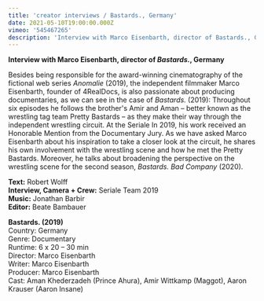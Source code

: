 ```yaml
---
title: 'creator interviews / Bastards., Germany'
date: 2021-05-10T19:00:00.000Z
vimeo: '545467265'
description: 'Interview with Marco Eisenbarth, director of Bastards., Germany'
---
```

**Interview with Marco Eisenbarth, director of _Bastards._, Germany**

Besides being responsible for the award-winning cinematography of the fictional web series _Anomalie_ (2019), the independent filmmaker Marco Eisenbarth, founder of 4RealDocs, is also passionate about producing documentaries, as we can see in the case of _Bastards._ (2019): Throughout six episodes he follows the brother's Amir and Aman – better known as the wrestling tag team Pretty Bastards – as they make their way through the independent wrestling circuit. At the Seriale In 2019, his work received an Honorable Mention from the Documentary Jury. As we have asked Marco Eisenbarth about his inspiration to take a closer look at the circuit, he shares his own involvement with the wrestling scene and how he met the Pretty Bastards. Moreover, he talks about broadening the perspective on the wrestling scene for the second season, _Bastards. Bad Company_ (2020).

**Text:** Robert Wolff\
**Interview, Camera + Crew:** Seriale Team 2019\
**Music:** Jonathan Barbir\
**Editor:** Beate Bambauer

**Bastards. (2019)**\
Country: Germany\
Genre: Documentary\
Runtime: 6 x 20 – 30 min\
Director: Marco Eisenbarth\
Writer: Marco Eisenbarth\
Producer: Marco Eisenbarth\
Cast: Aman Khederzadeh (Prince Ahura), Amir Wittkamp (Maggot), Aaron Krauser (Aaron Insane)
